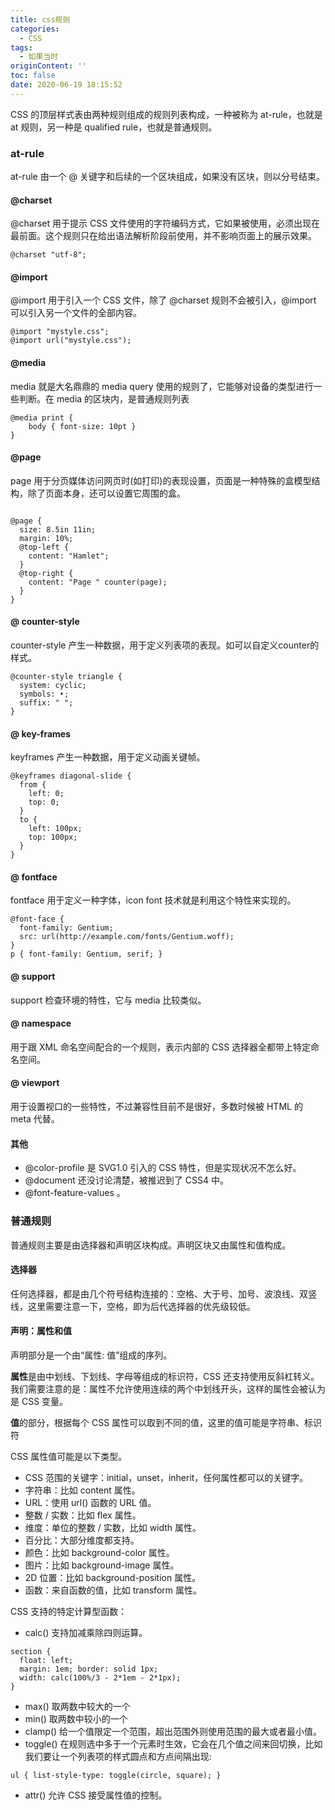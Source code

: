 ```yaml
---
title: css规则
categories:
  - CSS
tags:
  - 如果当时
originContent: ''
toc: false
date: 2020-06-19 18:15:52
---
```


CSS 的顶层样式表由两种规则组成的规则列表构成，一种被称为 at-rule，也就是 at 规则，另一种是 qualified rule，也就是普通规则。

<!--more -->

### at-rule
at-rule 由一个 @ 关键字和后续的一个区块组成，如果没有区块，则以分号结束。

#### @charset
@charset 用于提示 CSS 文件使用的字符编码方式，它如果被使用，必须出现在最前面。这个规则只在给出语法解析阶段前使用，并不影响页面上的展示效果。
```
@charset "utf-8";
```

#### @import
@import 用于引入一个 CSS 文件，除了 @charset 规则不会被引入，@import 可以引入另一个文件的全部内容。

```
@import "mystyle.css";
@import url("mystyle.css");
```
#### @media

media 就是大名鼎鼎的 media query 使用的规则了，它能够对设备的类型进行一些判断。在 media 的区块内，是普通规则列表
```
@media print {
    body { font-size: 10pt }
}
```
#### @page
page 用于分页媒体访问网页时(如打印)的表现设置，页面是一种特殊的盒模型结构，除了页面本身，还可以设置它周围的盒。
```

@page {
  size: 8.5in 11in;
  margin: 10%;
  @top-left {
    content: "Hamlet";
  }
  @top-right {
    content: "Page " counter(page);
  }
}
```
#### @ counter-style
counter-style 产生一种数据，用于定义列表项的表现。如可以自定义counter的样式。

```
@counter-style triangle {
  system: cyclic;
  symbols: ‣;
  suffix: " ";
}
```
#### @ key-frames
keyframes 产生一种数据，用于定义动画关键帧。
```
@keyframes diagonal-slide {
  from {
    left: 0;
    top: 0;
  }
  to {
    left: 100px;
    top: 100px;
  }
}
```
#### @ fontface
fontface 用于定义一种字体，icon font 技术就是利用这个特性来实现的。
```
@font-face {
  font-family: Gentium;
  src: url(http://example.com/fonts/Gentium.woff);
}
p { font-family: Gentium, serif; }
```

#### @ support
support 检查环境的特性，它与 media 比较类似。

#### @ namespace
用于跟 XML 命名空间配合的一个规则，表示内部的 CSS 选择器全都带上特定命名空间。
#### @ viewport
用于设置视口的一些特性，不过兼容性目前不是很好，多数时候被 HTML 的 meta 代替。
#### 其他
- @color-profile 是 SVG1.0 引入的 CSS 特性，但是实现状况不怎么好。
- @document 还没讨论清楚，被推迟到了 CSS4 中。
- @font-feature-values 。

### 普通规则
普通规则主要是由选择器和声明区块构成。声明区块又由属性和值构成。

#### 选择器
任何选择器，都是由几个符号结构连接的：空格、大于号、加号、波浪线、双竖线，这里需要注意一下，空格，即为后代选择器的优先级较低。

#### 声明：属性和值
声明部分是一个由“属性: 值”组成的序列。

**属性**是由中划线、下划线、字母等组成的标识符，CSS 还支持使用反斜杠转义。我们需要注意的是：属性不允许使用连续的两个中划线开头，这样的属性会被认为是 CSS 变量。

**值**的部分，根据每个 CSS 属性可以取到不同的值，这里的值可能是字符串、标识符

CSS 属性值可能是以下类型。

- CSS 范围的关键字：initial，unset，inherit，任何属性都可以的关键字。
- 字符串：比如 content 属性。
- URL：使用 url() 函数的 URL 值。
- 整数 / 实数：比如 flex 属性。
- 维度：单位的整数 / 实数，比如 width 属性。
- 百分比：大部分维度都支持。
- 颜色：比如 background-color 属性。
- 图片：比如 background-image 属性。
- 2D 位置：比如 background-position 属性。
- 函数：来自函数的值，比如 transform 属性。

CSS 支持的特定计算型函数：

- calc()  支持加减乘除四则运算。
```
section {
  float: left;
  margin: 1em; border: solid 1px;
  width: calc(100%/3 - 2*1em - 2*1px);
}
```
- max()  取两数中较大的一个
- min() 取两数中较小的一个
- clamp()  给一个值限定一个范围，超出范围外则使用范围的最大或者最小值。
- toggle()  在规则选中多于一个元素时生效，它会在几个值之间来回切换，比如我们要让一个列表项的样式圆点和方点间隔出现:
```
ul { list-style-type: toggle(circle, square); }
```
- attr()  允许 CSS 接受属性值的控制。


